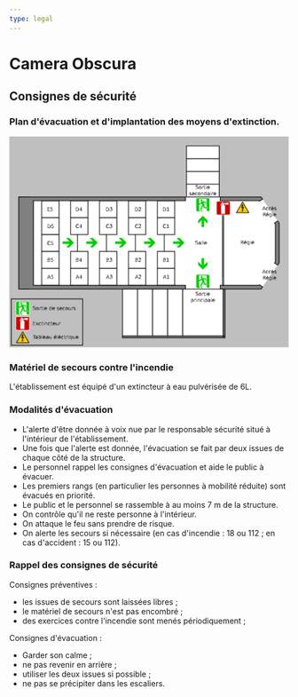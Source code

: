 ```yaml
---
type: legal
---
```


# Camera Obscura

## Consignes de sécurité

### Plan d'évacuation et d'implantation des moyens d'extinction.

![Plan d'évacuation](../plans/plan-evacuation.svg)

### Matériel de secours contre l'incendie

L'établissement est équipé d'un extincteur à eau pulvérisée de 6L.

### Modalités d'évacuation

- L'alerte d'être donnée à voix nue par le responsable sécurité situé à l'intérieur de l'établissement.
- Une fois que l'alerte est donnée, l'évacuation se fait par deux issues de chaque côté de la structure.
- Le personnel rappel les consignes d'évacuation et aide le public à évacuer.
- Les premiers rangs (en particulier les personnes à mobilité réduite) sont évacués en priorité. 
- Le public et le personnel se rassemble à au moins 7 m de la structure.
- On contrôle qu'il ne reste personne à l'intérieur.
- On attaque le feu sans prendre de risque.
- On alerte les secours si nécessaire (en cas d'incendie : 18 ou 112 ; en cas d'accident : 15 ou 112).


### Rappel des consignes de sécurité

Consignes préventives :
- les issues de secours sont laissées libres ;
- le matériel de secours n'est pas encombré ;
- des exercices contre l'incendie sont menés périodiquement ;

Consignes d'évacuation :
- Garder son calme ;
- ne pas revenir en arrière ;
- utiliser les deux issues si possible ;
- ne pas se précipiter dans les escaliers.

